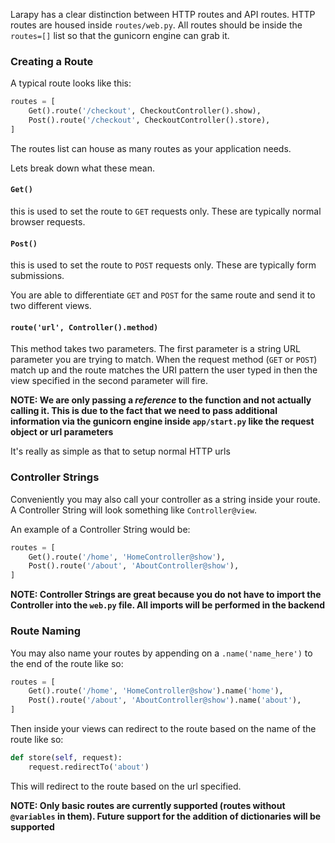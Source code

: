 Larapy has a clear distinction between HTTP routes and API routes. HTTP routes are housed inside `routes/web.py`. All routes should be inside the `routes=[]` list so that the gunicorn engine can grab it.


### Creating a Route

A typical route looks like this:

```python
routes = [
    Get().route('/checkout', CheckoutController().show),
    Post().route('/checkout', CheckoutController().store),
]
```

The routes list can house as many routes as your application needs.

Lets break down what these mean.

#### `Get()`

this is used to set the route to `GET` requests only. These are typically normal browser requests.

#### `Post()`

this is used to set the route to `POST` requests only. These are typically form submissions.

You are able to differentiate `GET` and `POST` for the same route and send it to two different views.

#### `route('url', Controller().method)`

This method takes two parameters. The first parameter is a string URL parameter you are trying to match. When the request method (`GET` or `POST`) match up and the route matches the URI pattern the user typed in then the view specified in the second parameter will fire.

**NOTE: We are only passing a _reference_ to the function and not actually calling it. This is due to the fact that we need to pass additional information via the gunicorn engine inside `app/start.py` like the request object or url parameters**

It's really as simple as that to setup normal HTTP urls

### Controller Strings

Conveniently you may also call your controller as a string inside your route. A Controller String will look something like `Controller@view`.

An example of a Controller String would be:

```python
routes = [
    Get().route('/home', 'HomeController@show'),
    Post().route('/about', 'AboutController@show'),
]
```

**NOTE: Controller Strings are great because you do not have to import the Controller into the `web.py` file. All imports will be performed in the backend**

### Route Naming

You may also name your routes by appending on a `.name('name_here')` to the end of the route like so:

```python
routes = [
    Get().route('/home', 'HomeController@show').name('home'),
    Post().route('/about', 'AboutController@show').name('about'),
]
```

Then inside your views can redirect to the route based on the name of the route like so:

```python
def store(self, request):
    request.redirectTo('about')
```

This will redirect to the route based on the url specified. 

**NOTE: Only basic routes are currently supported (routes without `@variables` in them). Future support for the addition of dictionaries will be supported**
